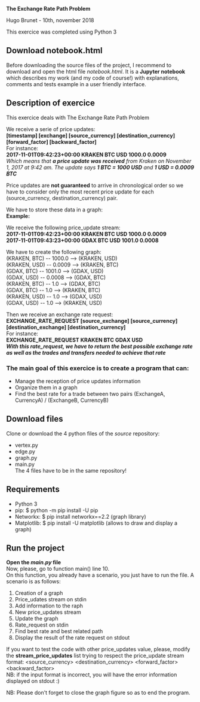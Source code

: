 **The Exchange Rate Path Problem**

Hugo Brunet - 10th, november 2018

This exercice was completed using Python 3

## Download notebook.html 
Before downloading the source files of the project, I recommend to download and open the html file *notebook.html*. It is a **Jupyter notebook** 
which describes my work (and my code of course!) with explanations, comments and tests example in a user friendly interface.

## Description of exercice
This exercice deals with The Exchange Rate Path Problem  

We receive a serie of price updates:  
**[timestamp] [exchange] [source_currency] [destination_currency] [forward_factor] [backward_factor]**  
For instance:  
**2017-11-01T09:42:23+00:00 KRAKEN BTC USD 1000.0 0.0009**  
*Which means that **a price update was received** from Kraken on November 1, 2017 at 9:42 am. The update says **1 BTC = 1000 USD** and  **1 USD = 0.0009 BTC***  

Price updates are **not guaranteed** to arrive in chronological order so we have to consider only the most recent price update for each (source_currency, destination_currency) pair.  

We have to store these data in a graph:  
**Example:**  

We receive the following price_update stream:  
**2017-11-01T09:42:23+00:00 KRAKEN BTC USD 1000.0 0.0009  
2017-11-01T09:43:23+00:00 GDAX BTC USD 1001.0 0.0008**  

We have to create the following graph:  
(KRAKEN, BTC) -- 1000.0 --> (KRAKEN, USD)  
(KRAKEN, USD) -- 0.0009 --> (KRAKEN, BTC)  
(GDAX, BTC) -- 1001.0 --> (GDAX, USD)  
(GDAX, USD) -- 0.0008 --> (GDAX, BTC)  
(KRAKEN, BTC) -- 1.0 --> (GDAX, BTC)  
(GDAX, BTC) -- 1.0 --> (KRAKEN, BTC)  
(KRAKEN, USD) -- 1.0 --> (GDAX, USD)  
(GDAX, USD) -- 1.0 --> (KRAKEN, USD)  

Then we receive an exchange rate request:  
**EXCHANGE_RATE_REQUEST [source_exchange] [source_currency] [destination_exchange] [destination_currency]**  
For instance:  
**EXCHANGE_RATE_REQUEST KRAKEN BTC GDAX USD**  
***With this rate_request, we have to return the **best possible exchange rate** as well as the **trades and transfers needed** to achieve that rate***
       
  

### The main goal of this exercice is to create a program that can:  
* Manage the reception of price updates information  
* Organize them in a graph  
* Find the best rate for a trade between two pairs (ExchangeA, CurrencyA) / (ExchangeB, CurrencyB)  

## Download files
Clone or download the 4 python files of the *source* repository:   
- vertex.py  
- edge.py  
- graph.py  
- main.py  
The 4 files have to be in the same repository!

## Requirements
* Python 3  
* pip: $ python -m pip install -U pip
* Networkx: $ pip install networkx==2.2 (graph library)
* Matplotlib: $ pip install -U matplotlib (allows to draw and display a graph)


## Run the project
**Open the *main.py* file**  
Now, please, go to function main() line 10.  
On this function, you already have a scenario, you just have to run the file. A scenario is as follows:  
1. Creation of a graph  
2. Price_udates stream on stdin  
3. Add information to the raph  
4. New price_updates stream  
5. Update the graph  
6. Rate_request on stdin   
7. Find best rate and best related path  
8. Display the result of the rate request on stdout  

If you want to test the code with other price_updates value, please, modify the **stream_price_updates** list trying to respect
the price_update stream format: <timestamp> <exchange> <source_currency> <destination_currency> <forward_factor> <backward_factor>  
NB: if the input format is incorrect, you will have the error information displayed on stdout :) 

NB: Please don't forget to close the graph figure so as to end the program.
